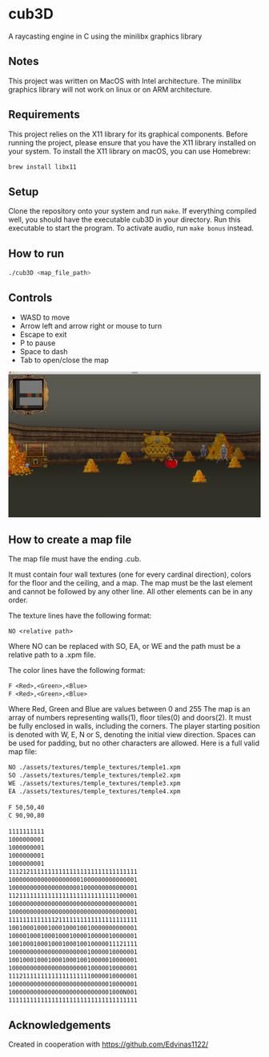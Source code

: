 # cub3D
A raycasting engine in C using the minilibx graphics library

## Notes
This project was written on MacOS with Intel architecture. The minilibx graphics library will not work on linux or on ARM architecture.

## Requirements

This project relies on the X11 library for its graphical components. Before running the project, please ensure that you have the X11 library installed on your system.
To install the X11 library on macOS, you can use Homebrew:

```bash
brew install libx11
```

## Setup
Clone the repository onto your system and run ```make```. If everything compiled well, you should have the executable cub3D in your directory. Run this executable to start the program.
To activate audio, run ```make bonus``` instead.

## How to run
```bash
./cub3D <map_file_path>
```

## Controls
- WASD to move
- Arrow left and arrow right or mouse to turn
- Escape to exit
- P to pause
- Space to dash
- Tab to open/close the map

<img src="https://github.com/kmeixner247/cub3D/blob/master/cub3d.png" width=800/>

## How to create a map file

The map file must have the ending .cub.

It must contain four wall textures (one for every cardinal direction), colors for the floor and the ceiling, and a map. The map must be the last element and cannot be followed by any other line. All other elements can be in any order.

The texture lines have the following format:
```
NO <relative path>
```
Where NO can be replaced with SO, EA, or WE and the path must be a relative path to a .xpm file.

The color lines have the following format:
```
F <Red>,<Green>,<Blue>
F <Red>,<Green>,<Blue>
```
Where Red, Green and Blue are values between 0 and 255
The map is an array of numbers representing walls(1), floor tiles(0) and doors(2). It must be fully enclosed in walls, including the corners. The player starting position is denoted with W, E, N or S, denoting the initial view direction. Spaces can be used for padding, but no other characters are allowed.
Here is a full valid map file:

```
NO ./assets/textures/temple_textures/temple1.xpm
SO ./assets/textures/temple_textures/temple2.xpm
WE ./assets/textures/temple_textures/temple3.xpm
EA ./assets/textures/temple_textures/temple4.xpm

F 50,50,40
C 90,90,80

1111111111
1000000001
1000000001
1000000001
1000000001
111212111111111111111111111111111111
100000000000000000001000000000000001
100000000000000000001000000000000001
112111111111111111111111111111100001
100000000000000000000000000000000001
100000000000000000000000000000000001
111111111111121111111111111111111111
100100010001000100010010000000000001
100001000100010001000010000010000001
100100010001000100010010000011121111
100000000000000000000010000010000001
100100010001000100010010000010000001
100000000000000000000010000010000001
111211111111111111111110000010000001
100000000000000000000000000010000001
10000000000000000000000000001000N001
111111111111111111111111111111111111
```

## Acknowledgements
Created in cooperation with https://github.com/Edvinas1122/
